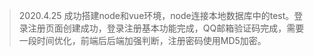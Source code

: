 > 2020.4.25 成功搭建node和vue环境，node连接本地数据库中的test。登录注册页面创建成功，登录注册基本功能完成，QQ邮箱验证码完成，需要一段时间优化，前端后后端加强判断，注册密码使用MD5加密。